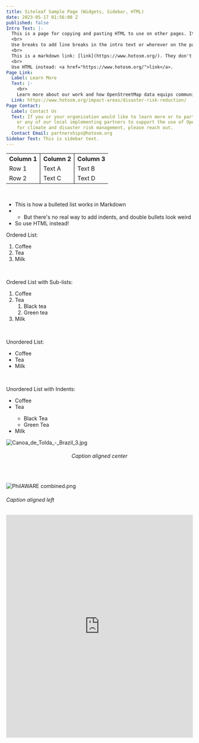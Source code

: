 ```yaml
---
title: Siteleaf Sample Page (Widgets, Sidebar, HTML)
date: 2023-05-17 01:56:00 Z
published: false
Intro Text: |-
  This is a page for copying and pasting HTML to use on other pages. It should not be published.
  <br>
  Use breaks to add line breaks in the intro text or wherever on the page you need to add extra space.
  <br>
  This is a markdown link: [link](https://www.hotosm.org/). They don't work in intro text.
  <br>
  Use HTML instead: <a href="https://www.hotosm.org/">link</a>.
Page Link:
  Label: Learn More
  Text: |-
    <br>
    Learn more about our work and how OpenStreetMap data equips communities and policy-makers to better address climate and disaster risk.
  Link: https://www.hotosm.org/impact-areas/disaster-risk-reduction/
Page Contact:
  Label: Contact Us
  Text: If you or your organization would like to learn more or to partner with us
    or any of our local implementing partners to support the use of OpenStreetMap
    for climate and disaster risk management, please reach out.
  Contact Email: partnerships@hotosm.org
Sidebar Text: This is sidebar text.
---
```


<table style="border-bottom: none">
	<tr>
		<th style="border-bottom-width: 2px"><span style="font-weight: bold">Column 1</span></th>
		<th style="border-left: 1px solid black; border-bottom-width: 2px"><span style="font-weight: bold">Column 2</span></th>
		<th style="border-left: 1px solid black; border-bottom-width: 2px"><span style="font-weight: bold">Column 3</span></th>
	</tr>
	<tr>
		<td>Row 1</td>
		<td style="border-left: 1px solid black">Text A</td>
		<td style="border-left: 1px solid black">Text B</td>
	</tr>
	<tr>
		<td>Row 2</td>
		<td style="border-left: 1px solid black">Text C</td>
		<td style="border-left: 1px solid black">Text D</td>
	</tr>
</table>
<br>

* This is how a bulleted list works in Markdown
* * But there's no real way to add indents, and double bullets look weird
* So use HTML instead!

Ordered List:
<ol>
  <li>Coffee</li>
  <li>Tea</li>
  <li>Milk</li>
</ol>
<br>

Ordered List with Sub-lists:
<ol>
  <li>Coffee</li>
  <li>Tea
    <ol>
      <li>Black tea</li>
      <li>Green tea</li>
    </ol>
  </li>
  <li>Milk</li>
</ol>
<br>

Unordered List:
<ul>
  <li>Coffee</li>
  <li>Tea</li>
  <li>Milk</li>
</ul>
<br>

Unordered List with Indents:
<ul>
  <li>Coffee</li>
  <li>Tea</li>
<ul>
  <li>Black Tea</li>
  <li>Green Tea</li>
</ul>
  <li>Milk</li>
</ul>

![Canoa_de_Tolda_-_Brazil_3.jpg](/uploads/Canoa_de_Tolda_-_Brazil_3.jpg)
<figcaption align = "center"><h6>Caption aligned center</h6></figcaption>
<br>

![PhilAWARE combined.png](/uploads/PhilAWARE%20combined.png)
<figcaption align = "left"><h6>Caption aligned left</h6></figcaption>

<iframe src="https://uploads.knightlab.com/storymapjs/e120c697c1124821d49174a85168e18d/equipo-alfa-del-hub-de-mapeo-abierto-de-america-latina/index.html" frameborder="0" width="100%" height="600"></iframe>